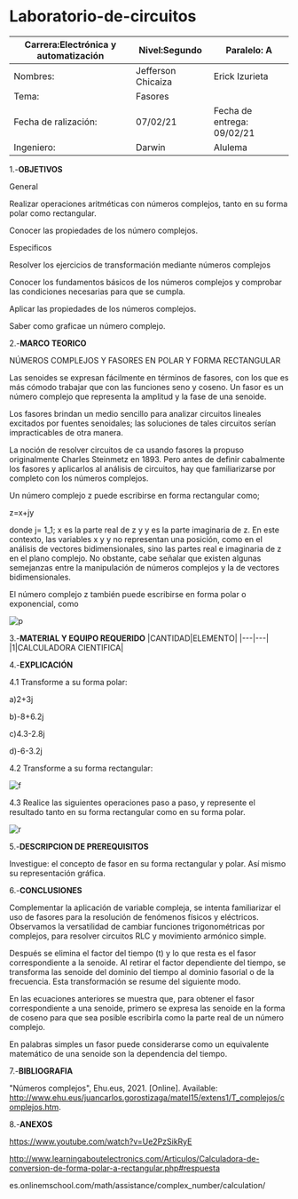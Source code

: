 # Laboratorio-de-circuitos
|Carrera:Electrónica y automatización|Nivel:Segundo|Paralelo: A|
|---|---|---|
|Nombres:|Jefferson Chicaiza| Erick Izurieta|
|Tema:|Fasores| |
|Fecha de ralización:| 07/02/21|Fecha de entrega: 09/02/21|
|Ingeniero:| Darwin|Alulema |

1.-**OBJETIVOS**

General

Realizar operaciones aritméticas con números complejos, tanto en su forma polar como rectangular.

Conocer las propiedades de los número complejos.

Especificos

Resolver los ejercicios de transformación mediante números complejos

Conocer los fundamentos básicos de los números complejos y comprobar las condiciones necesarias para que se cumpla.

Aplicar las propiedades de los números complejos.

Saber como graficae un número complejo.

2.-**MARCO TEORICO**

NÚMEROS COMPLEJOS Y FASORES EN POLAR Y FORMA RECTANGULAR

Las senoides se expresan fácilmente en términos de fasores, con los que es más cómodo trabajar que con las funciones seno y coseno. Un fasor es un número complejo que representa la amplitud y la fase de una senoide.

Los fasores brindan un medio sencillo para analizar circuitos lineales excitados por fuentes senoidales; las soluciones de tales circuitos serían impracticables de otra manera. 

La noción de resolver circuitos de ca usando fasores la propuso originalmente Charles Steinmetz en 1893. Pero antes de definir cabalmente los fasores y aplicarlos al análisis de circuitos, hay que familiarizarse por completo con los números complejos.

Un número complejo z puede escribirse en forma rectangular como;

z=x+jy

donde j= 1_1; x es la parte real de z y y es la parte imaginaria de z. En este contexto, las variables x y y no representan una posición, como en el análisis de vectores bidimensionales, sino las partes real e imaginaria de z en el plano complejo. No obstante, cabe señalar que existen algunas semejanzas entre la manipulación de números complejos y la de vectores bidimensionales. 

El número complejo z también puede escribirse en forma polar o exponencial, como

![p](https://user-images.githubusercontent.com/75336529/107389263-a471fc80-6ac4-11eb-8d7d-1fdeae282007.jpg)

3.-**MATERIAL Y EQUIPO REQUERIDO**
|CANTIDAD|ELEMENTO|
|---|---|
|1|CALCULADORA CIENTIFICA|

4.-**EXPLICACIÓN**

4.1 Transforme a su forma polar:
  
  a)2+3j
  
  b)-8+6.2j
  
  c)4.3-2.8j
  
  d)-6-3.2j
  
4.2 Transforme a su forma rectangular:

![f](https://user-images.githubusercontent.com/75336529/107384683-31ff1d80-6ac0-11eb-80af-05baa8792546.png)

4.3 Realice las siguientes operaciones paso a paso, y represente el resultado tanto en su forma rectangular como en su forma polar.

![r](https://user-images.githubusercontent.com/75336529/107384676-30cdf080-6ac0-11eb-8b05-1c08b4b4d546.png)

5.-**DESCRIPCION DE PREREQUISITOS**

Investigue: el concepto de fasor en su forma rectangular y polar. Así mismo su
representación gráfica.

6.-**CONCLUSIONES**

Complementar la aplicación de variable compleja, se intenta familiarizar el uso de fasores para la resolución de fenómenos físicos y eléctricos. Observamos la versatilidad de cambiar funciones trigonométricas por complejos, para resolver circuitos RLC y movimiento armónico simple.

Después se elimina el factor del tiempo (t) y lo que resta es el fasor correspondiente a la senoide. Al retirar el factor dependiente del tiempo, se transforma las senoide del dominio del tiempo al dominio fasorial o de la frecuencia. Esta transformación se resume del siguiente modo.

En las ecuaciones anteriores se muestra que, para obtener el fasor correspondiente a una senoide, primero se expresa las senoide en la forma de coseno para que sea posible escribirla como la parte real de un número complejo.

En palabras simples un fasor puede considerarse como un equivalente matemático de una senoide son la dependencia del tiempo.

7.-**BIBLIOGRAFIA**

"Números complejos", Ehu.eus, 2021. [Online]. Available: http://www.ehu.eus/juancarlos.gorostizaga/mateI15/extens1/T_complejos/complejos.htm.

8.-**ANEXOS**

https://www.youtube.com/watch?v=Ue2PzSikRyE

http://www.learningaboutelectronics.com/Articulos/Calculadora-de-conversion-de-forma-polar-a-rectangular.php#respuesta

es.onlinemschool.com/math/assistance/complex_number/calculation/ 
